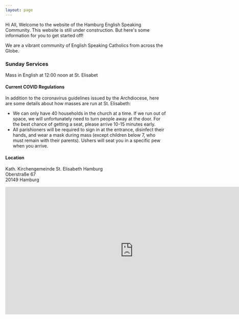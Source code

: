 ```yaml
---
layout: page
---
```


Hi All,
Welcome to the website of the Hamburg English Speaking Community.
This website is still under construction. But here's some information for you to get started off!

We are a vibrant community of English Speaking Catholics from across the Globe.

### Sunday Services

Mass in English at 12:00 noon at St. Elisabet

#### Current COVID Regulations
In addition to the coronavirus guidelines issued by the Archdiocese, here are some details about how masses are run at St. Elisabeth:

- We can only have 40 households in the church at a time. If we run out of space, we will unfortunately need to turn people away at the door. For the best chance of getting a seat, please arrive 10-15 minutes early.
- All parishioners will be required to sign in at the entrance, disinfect their hands, and wear a mask during mass (except children below 7, who must remain with their parents). Ushers will seat you in a specific pew when you arrive.

#### Location
Kath. Kirchengemeinde St. Elisabeth Hamburg<br/>
Oberstraße 67<br/>
20149 Hamburg<br/>

<div class="mapouter"><div class="gmap_canvas"><iframe width="800" height="400" id="gmap_canvas" src="https://maps.google.com/maps?q=Kath.%20Kirchengemeinde%20St.%20Elisabeth%20Hamburg&t=&z=13&ie=UTF8&iwloc=&output=embed" frameborder="0" scrolling="no" marginheight="0" marginwidth="0"></iframe><a href="https://www.embedgooglemap.org">embed google map</a></div><style>.mapouter{position:relative;text-align:right;height:400px;width:800px;}.gmap_canvas {overflow:hidden;background:none!important;height:400px;width:800px;}</style></div>
